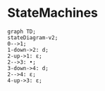 # StateMachines

```mermaid
graph TD;
stateDiagram-v2;
0-->1;
1-down->2: d;
2-up->1: ε;
2-->3: •;
3-down->4: d;
2-->4: ε;
4-up->3: ε;
```
